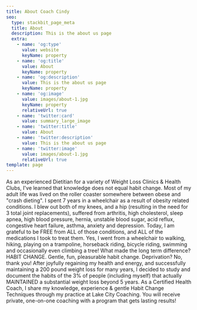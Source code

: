 ```yaml
---
title: About Coach Cindy
seo:
  type: stackbit_page_meta
  title: About
  description: This is the about us page
  extra:
    - name: 'og:type'
      value: website
      keyName: property
    - name: 'og:title'
      value: About
      keyName: property
    - name: 'og:description'
      value: This is the about us page
      keyName: property
    - name: 'og:image'
      value: images/about-1.jpg
      keyName: property
      relativeUrl: true
    - name: 'twitter:card'
      value: summary_large_image
    - name: 'twitter:title'
      value: About
    - name: 'twitter:description'
      value: This is the about us page
    - name: 'twitter:image'
      value: images/about-1.jpg
      relativeUrl: true
template: page
---
```

As an experienced Dietitian for a variety of Weight Loss Clinics & Health Clubs, I've learned that knowledge does not equal habit change.
Most of my adult life was lived on the roller coaster somewhere between obese and "crash dieting". I spent 7 years in a wheelchair as a result of obesity related conditions. I blew out both of my knees, and a hip (resulting in the need for 3 total joint replacements), suffered from arthritis, high cholesterol, sleep apnea, high blood pressure, hernia, unstable blood sugar, acid reflux, congestive heart failure, asthma, anxiety and depression. Today, I am grateful to be FREE from ALL of those conditions, and ALL of the medications I took to treat them. Yes, I went from a wheelchair to walking, hiking, playing on a trampoline, horseback riding, bicycle riding, swimming and
occasionally even climbing a tree!
What made the long term difference? HABIT
CHANGE. Gentle, fun, pleasurable habit
change. Deprivation? No, thank you!
After joyfully regaining my health and
energy, and successfully maintaining a 200
pound weight loss for many years, I decided
to study and document the habits of the 3%
of people (including myself) that actually
MAINTAINED a substantial weight loss
beyond 5 years.
As a Certified Health Coach, I share my
knowledge, experience & gentle Habit Change
Techniques through my practice at Lake City
Coaching.
You will receive private, one-on-one coaching
with a program that gets lasting results!
